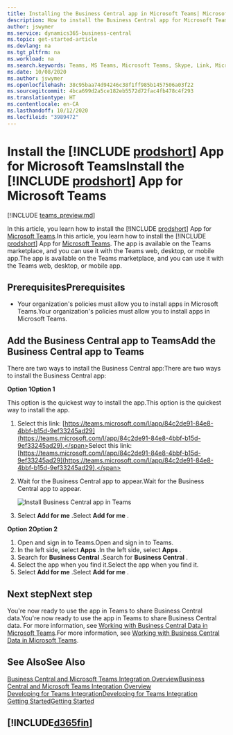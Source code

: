 ```yaml
---
title: Installing the Business Central app in Microsoft Teams| Microsoft Docs
description: How to install the Business Central app for Microsoft Teams.
author: jswymer
ms.service: dynamics365-business-central
ms.topic: get-started-article
ms.devlang: na
ms.tgt_pltfrm: na
ms.workload: na
ms.search.keywords: Teams, MS Teams, Microsoft Teams, Skype, Link, Microsoft 365, collaborate, collaboration, teamwork
ms.date: 10/08/2020
ms.author: jswymer
ms.openlocfilehash: 38c95baa74d94246c38f1ff985b1457506a03f22
ms.sourcegitcommit: 4bca699d2a5ce182eb5572d72fac4fb478c4f293
ms.translationtype: HT
ms.contentlocale: en-CA
ms.lasthandoff: 10/12/2020
ms.locfileid: "3989472"
---
```

# <a name="install-the-prodshort-app-for-microsoft-teams"></a><span data-ttu-id="8612a-103">Install the [!INCLUDE [prodshort](includes/prodshort.md)] App for Microsoft Teams</span><span class="sxs-lookup"><span data-stu-id="8612a-103">Install the [!INCLUDE [prodshort](includes/prodshort.md)] App for Microsoft Teams</span></span>

[!INCLUDE [teams_preview.md](includes/teams_preview.md)]

<span data-ttu-id="8612a-104">In this article, you learn how to install the [!INCLUDE [prodshort](includes/prodshort.md)] App for [Microsoft Teams](https://www.microsoft.com/en-us/microsoft-365/microsoft-teams).</span><span class="sxs-lookup"><span data-stu-id="8612a-104">In this article, you learn how to install the [!INCLUDE [prodshort](includes/prodshort.md)] App for [Microsoft Teams](https://www.microsoft.com/en-us/microsoft-365/microsoft-teams).</span></span> <span data-ttu-id="8612a-105">The app is available on the Teams marketplace, and you can use it with the Teams web, desktop, or mobile app.</span><span class="sxs-lookup"><span data-stu-id="8612a-105">The app is available on the Teams marketplace, and you can use it with the Teams web, desktop, or mobile app.</span></span>

## <a name="prerequisites"></a><span data-ttu-id="8612a-106">Prerequisites</span><span class="sxs-lookup"><span data-stu-id="8612a-106">Prerequisites</span></span>

- <span data-ttu-id="8612a-107">Your organization's policies must allow you to install apps in Microsoft Teams.</span><span class="sxs-lookup"><span data-stu-id="8612a-107">Your organization's policies must allow you to install apps in Microsoft Teams.</span></span>

## <a name="add-the-business-central-app-to-teams"></a><span data-ttu-id="8612a-108">Add the Business Central app to Teams</span><span class="sxs-lookup"><span data-stu-id="8612a-108">Add the Business Central app to Teams</span></span>

<span data-ttu-id="8612a-109">There are two ways to install the Business Central app:</span><span class="sxs-lookup"><span data-stu-id="8612a-109">There are two ways to install the Business Central app:</span></span>

<span data-ttu-id="8612a-110">**Option 1**</span><span class="sxs-lookup"><span data-stu-id="8612a-110">**Option 1**</span></span>

<span data-ttu-id="8612a-111">This option is the quickest way to install the app.</span><span class="sxs-lookup"><span data-stu-id="8612a-111">This option is the quickest way to install the app.</span></span>

1. <span data-ttu-id="8612a-112">Select this link: [https://teams.microsoft.com/l/app/84c2de91-84e8-4bbf-b15d-9ef33245ad29](https://teams.microsoft.com/l/app/84c2de91-84e8-4bbf-b15d-9ef33245ad29).</span><span class="sxs-lookup"><span data-stu-id="8612a-112">Select this link: [https://teams.microsoft.com/l/app/84c2de91-84e8-4bbf-b15d-9ef33245ad29](https://teams.microsoft.com/l/app/84c2de91-84e8-4bbf-b15d-9ef33245ad29).</span></span>

2. <span data-ttu-id="8612a-113">Wait for the Business Central app to appear.</span><span class="sxs-lookup"><span data-stu-id="8612a-113">Wait for the Business Central app to appear.</span></span>

    ![Install Business Central app in Teams](media/teams-install-app.png)

3. <span data-ttu-id="8612a-115">Select **Add for me** .</span><span class="sxs-lookup"><span data-stu-id="8612a-115">Select **Add for me** .</span></span>

<span data-ttu-id="8612a-116">**Option 2**</span><span class="sxs-lookup"><span data-stu-id="8612a-116">**Option 2**</span></span>

1. <span data-ttu-id="8612a-117">Open and sign in to Teams.</span><span class="sxs-lookup"><span data-stu-id="8612a-117">Open and sign in to Teams.</span></span>
2. <span data-ttu-id="8612a-118">In the left side, select **Apps** .</span><span class="sxs-lookup"><span data-stu-id="8612a-118">In the left side, select **Apps** .</span></span>
3. <span data-ttu-id="8612a-119">Search for **Business Central** .</span><span class="sxs-lookup"><span data-stu-id="8612a-119">Search for **Business Central** .</span></span>
4. <span data-ttu-id="8612a-120">Select the app when you find it.</span><span class="sxs-lookup"><span data-stu-id="8612a-120">Select the app when you find it.</span></span>
5. <span data-ttu-id="8612a-121">Select **Add for me** .</span><span class="sxs-lookup"><span data-stu-id="8612a-121">Select **Add for me** .</span></span>

## <a name="next-step"></a><span data-ttu-id="8612a-122">Next step</span><span class="sxs-lookup"><span data-stu-id="8612a-122">Next step</span></span>

<span data-ttu-id="8612a-123">You're now ready to use the app in Teams to share Business Central data.</span><span class="sxs-lookup"><span data-stu-id="8612a-123">You're now ready to use the app in Teams to share Business Central data.</span></span> <span data-ttu-id="8612a-124">For more information, see [Working with Business Central Data in Microsoft Teams](across-working-with-teams.md).</span><span class="sxs-lookup"><span data-stu-id="8612a-124">For more information, see [Working with Business Central Data in Microsoft Teams](across-working-with-teams.md).</span></span>

## <a name="see-also"></a><span data-ttu-id="8612a-125">See Also</span><span class="sxs-lookup"><span data-stu-id="8612a-125">See Also</span></span>

[<span data-ttu-id="8612a-126">Business Central and Microsoft Teams Integration Overview</span><span class="sxs-lookup"><span data-stu-id="8612a-126">Business Central and Microsoft Teams Integration Overview</span></span>](across-teams-overview.md)  
[<span data-ttu-id="8612a-127">Developing for Teams Integration</span><span class="sxs-lookup"><span data-stu-id="8612a-127">Developing for Teams Integration</span></span>](/dynamics365/business-central/dev-itpro/developer/devenv-develop-for-teams)  
[<span data-ttu-id="8612a-128">Getting Started</span><span class="sxs-lookup"><span data-stu-id="8612a-128">Getting Started</span></span>](product-get-started.md)  

## [!INCLUDE[d365fin](includes/free_trial_md.md)]  
